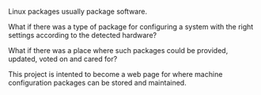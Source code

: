 Linux packages usually package software.

What if there was a type of package for configuring a system with the right settings according to the detected hardware?

What if there was a place where such packages could be provided, updated, voted on and cared for?

This project is intented to become a web page for where machine configuration packages can be stored and maintained.
